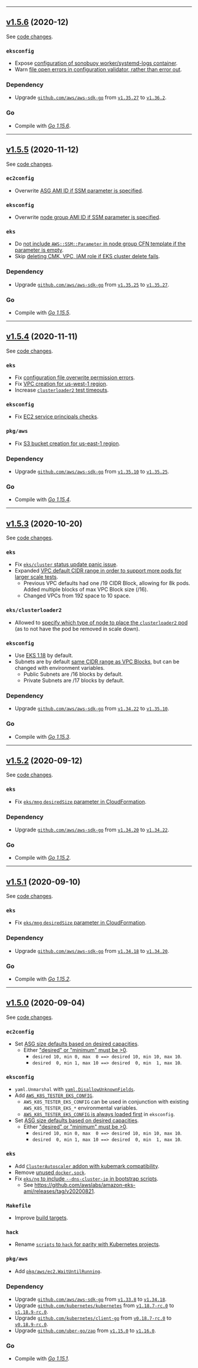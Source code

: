 


<hr>

## [v1.5.6](https://github.com/aws/aws-k8s-tester/releases/tag/v1.5.6) (2020-12)

See [code changes](https://github.com/aws/aws-k8s-tester/compare/v1.5.5...v1.5.6).

### `eksconfig`

- Expose [configuration of sonobuoy worker/systemd-logs container](https://github.com/aws/aws-k8s-tester/pull/190).
- Warn [file open errors in configuration validator, rather than error out](https://github.com/aws/aws-k8s-tester/pull/191).

### Dependency

- Upgrade [`github.com/aws/aws-sdk-go`](https://github.com/aws/aws-sdk-go/releases) from [`v1.35.27`](https://github.com/aws/aws-sdk-go/releases/tag/v1.35.27) to [`v1.36.2`](https://github.com/aws/aws-sdk-go/releases/tag/v1.36.2).

### Go

- Compile with [*Go 1.15.6*](https://golang.org/doc/devel/release.html#go1.15).



<hr>


## [v1.5.5](https://github.com/aws/aws-k8s-tester/releases/tag/v1.5.5) (2020-11-12)

See [code changes](https://github.com/aws/aws-k8s-tester/compare/v1.5.4...v1.5.5).

### `ec2config`

- Overwrite [ASG AMI ID if SSM parameter is specified](https://github.com/aws/aws-k8s-tester/pull/187).

### `eksconfig`

- Overwrite [node group AMI ID if SSM parameter is specified](https://github.com/aws/aws-k8s-tester/pull/187).

### `eks`

- Do [not include `AWS::SSM::Parameter` in node group CFN template if the parameter is empty](https://github.com/aws/aws-k8s-tester/pull/187).
- Skip [deleting CMK, VPC, IAM role if EKS cluster delete fails](https://github.com/aws/aws-k8s-tester/pull/186).

### Dependency

- Upgrade [`github.com/aws/aws-sdk-go`](https://github.com/aws/aws-sdk-go/releases) from [`v1.35.25`](https://github.com/aws/aws-sdk-go/releases/tag/v1.35.25) to [`v1.35.27`](https://github.com/aws/aws-sdk-go/releases/tag/v1.35.27).

### Go

- Compile with [*Go 1.15.5*](https://golang.org/doc/devel/release.html#go1.15).


<hr>


## [v1.5.4](https://github.com/aws/aws-k8s-tester/releases/tag/v1.5.4) (2020-11-11)

See [code changes](https://github.com/aws/aws-k8s-tester/compare/v1.5.3...v1.5.4).

### `eks`

- Fix [configuration file overwrite permission errors](https://github.com/aws/aws-k8s-tester/pull/185).
- Fix [VPC creation for us-west-1 region](https://github.com/aws/aws-k8s-tester/pull/183).
- Increase [`clusterloader2` test timeouts](https://github.com/aws/aws-k8s-tester/pull/181).

### `eksconfig`

- Fix [EC2 service principals checks](https://github.com/aws/aws-k8s-tester/pull/184).

### `pkg/aws`

- Fix [S3 bucket creation for us-east-1 region](https://github.com/aws/aws-k8s-tester/pull/182).

### Dependency

- Upgrade [`github.com/aws/aws-sdk-go`](https://github.com/aws/aws-sdk-go/releases) from [`v1.35.10`](https://github.com/aws/aws-sdk-go/releases/tag/v1.35.10) to [`v1.35.25`](https://github.com/aws/aws-sdk-go/releases/tag/v1.35.25).

### Go

- Compile with [*Go 1.15.4*](https://golang.org/doc/devel/release.html#go1.15).


<hr>


## [v1.5.3](https://github.com/aws/aws-k8s-tester/releases/tag/v1.5.3) (2020-10-20)

See [code changes](https://github.com/aws/aws-k8s-tester/compare/v1.5.2...v1.5.3).

### `eks`

- Fix [`eks/cluster` status update panic issue](https://github.com/aws/aws-k8s-tester/pull/172).
- Expanded [VPC default CIDR range in order to support more pods for larger scale tests](https://github.com/aws/aws-k8s-tester/pull/175).
  - Previous VPC defaults had one /19 CIDR Block, allowing for 8k pods. Added multiple blocks of max VPC Block size (/16).
  - Changed VPCs from 192 space to 10 space.

### `eks/clusterloader2`

- Allowed to [specify which type of node to place the `clusterloader2` pod](https://github.com/aws/aws-k8s-tester/pull/175) (as to not have the pod be removed in scale down).

### `eksconfig`

- Use [EKS 1.18](https://github.com/aws/aws-k8s-tester/pull/176) by default.
- Subnets are by default [same CIDR range as VPC Blocks](https://github.com/aws/aws-k8s-tester/pull/175), but can be changed with environment variables.
  - Public Subnets are /16 blocks by default.
  - Private Subnets are /17 blocks by default.

### Dependency

- Upgrade [`github.com/aws/aws-sdk-go`](https://github.com/aws/aws-sdk-go/releases) from [`v1.34.22`](https://github.com/aws/aws-sdk-go/releases/tag/v1.34.22) to [`v1.35.10`](https://github.com/aws/aws-sdk-go/releases/tag/v1.35.10).

### Go

- Compile with [*Go 1.15.3*](https://golang.org/doc/devel/release.html#go1.15).


<hr>


## [v1.5.2](https://github.com/aws/aws-k8s-tester/releases/tag/v1.5.2) (2020-09-12)

See [code changes](https://github.com/aws/aws-k8s-tester/compare/v1.5.1...v1.5.2).

### `eks`

- Fix [`eks/mng` `desiredSize` parameter in CloudFormation](https://github.com/aws/aws-k8s-tester/pull/170).

### Dependency

- Upgrade [`github.com/aws/aws-sdk-go`](https://github.com/aws/aws-sdk-go/releases) from [`v1.34.20`](https://github.com/aws/aws-sdk-go/releases/tag/v1.34.20) to [`v1.34.22`](https://github.com/aws/aws-sdk-go/releases/tag/v1.34.22).

### Go

- Compile with [*Go 1.15.2*](https://golang.org/doc/devel/release.html#go1.15).



<hr>




## [v1.5.1](https://github.com/aws/aws-k8s-tester/releases/tag/v1.5.1) (2020-09-10)

See [code changes](https://github.com/aws/aws-k8s-tester/compare/v1.5.0...v1.5.1).

### `eks`

- Fix [`eks/mng` `desiredSize` parameter in CloudFormation](https://github.com/aws/aws-k8s-tester/pull/168).

### Dependency

- Upgrade [`github.com/aws/aws-sdk-go`](https://github.com/aws/aws-sdk-go/releases) from [`v1.34.18`](https://github.com/aws/aws-sdk-go/releases/tag/v1.34.18) to [`v1.34.20`](https://github.com/aws/aws-sdk-go/releases/tag/v1.34.20).

### Go

- Compile with [*Go 1.15.2*](https://golang.org/doc/devel/release.html#go1.15).



<hr>



## [v1.5.0](https://github.com/aws/aws-k8s-tester/releases/tag/v1.5.0) (2020-09-04)

See [code changes](https://github.com/aws/aws-k8s-tester/compare/v1.4.8...v1.5.0).

### `ec2config`

- Set [ASG size defaults based on desired capacities](https://github.com/aws/aws-k8s-tester/pull/140).
  - Either ["desired" or "minimum" must be >0](https://github.com/aws/aws-k8s-tester/pull/143).
    - `desired 10, min 0, max  0 ==> desired 10, min 10, max 10`.
    - `desired  0, min 1, max 10 ==> desired  0, min  1, max 10`.

### `eksconfig`

- `yaml.Unmarshal` with [`yaml.DisallowUnknownFields`](https://github.com/aws/aws-k8s-tester/pull/147).
- Add [`AWS_K8S_TESTER_EKS_CONFIG`](https://github.com/aws/aws-k8s-tester/pull/138).
  - `AWS_K8S_TESTER_EKS_CONFIG` can be used in conjunction with existing `AWS_K8S_TESTER_EKS_*` environmental variables.
  - [`AWS_K8S_TESTER_EKS_CONFIG` is always loaded first](https://github.com/aws/aws-k8s-tester/pull/147) in `eksconfig`.
- Set [ASG size defaults based on desired capacities](https://github.com/aws/aws-k8s-tester/pull/140).
  - Either ["desired" or "minimum" must be >0](https://github.com/aws/aws-k8s-tester/pull/143).
    - `desired 10, min 0, max  0 ==> desired 10, min 10, max 10`.
    - `desired  0, min 1, max 10 ==> desired  0, min  1, max 10`.

### `eks`

- Add [`ClusterAutoscaler` addon with kubemark compatibility](https://github.com/aws/aws-k8s-tester/pull/137).
- Remove [unused `docker.sock`](https://github.com/aws/aws-k8s-tester/pull/141).
- Fix [`eks/ng` to include `--dns-cluster-ip` in bootstrap scripts](https://github.com/aws/aws-k8s-tester/pull/162).
  - See https://github.com/awslabs/amazon-eks-ami/releases/tag/v20200821.

### `Makefile`

- Improve [build targets](https://github.com/aws/aws-k8s-tester/pull/135).

### `hack`

- Rename [`scripts` to `hack` for parity with Kubernetes projects](https://github.com/aws/aws-k8s-tester/pull/136).

### `pkg/aws`

- Add [`pkg/aws/ec2.WaitUntilRunning`](https://github.com/aws/aws-k8s-tester/pull/153).

### Dependency

- Upgrade [`github.com/aws/aws-sdk-go`](https://github.com/aws/aws-sdk-go/releases) from [`v1.33.8`](https://github.com/aws/aws-sdk-go/releases/tag/v1.33.8) to [`v1.34.18`](https://github.com/aws/aws-sdk-go/releases/tag/v1.34.18).
- Upgrade [`github.com/kubernetes/kubernetes`](https://github.com/kubernetes/kubernetes/releases) from [`v1.18.7-rc.0`](https://github.com/kubernetes/kubernetes/releases/tag/v1.18.7-rc.0) to [`v1.18.9-rc.0`](https://github.com/kubernetes/kubernetes/releases/tag/v1.18.9-rc.0).
- Upgrade [`github.com/kubernetes/client-go`](https://github.com/kubernetes/client-go/releases) from [`v0.18.7-rc.0`](https://github.com/kubernetes/client-go/releases/tag/v0.18.7-rc.0) to [`v0.18.9-rc.0`](https://github.com/kubernetes/client-go/releases/tag/v0.18.9-rc.0).
- Upgrade [`github.com/uber-go/zap`](https://github.com/uber-go/zap/releases) from [`v1.15.0`](https://github.com/uber-go/zap/releases/tag/v1.15.0) to [`v1.16.0`](https://github.com/uber-go/zap/releases/tag/v1.16.0).

### Go

- Compile with [*Go 1.15.1*](https://golang.org/doc/devel/release.html#go1.15).



